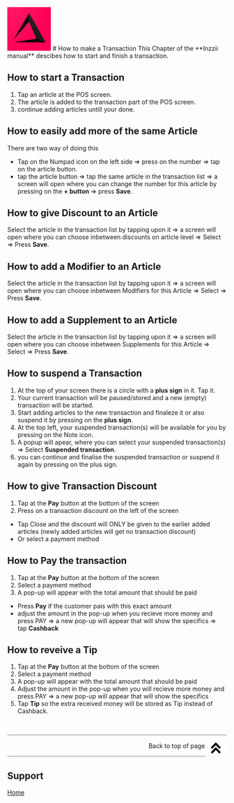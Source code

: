 <img src="../Assets/Pictures/play_store_512.png" alt="inzzii logo" width="100"/>
# How to make a Transaction
This Chapter of the **Inzzii manual** descibes how to start and finish a transaction.

## How to start a Transaction

1. Tap an article at the POS screen.
2. The article is added to the transaction part of the POS screen.
3. continue adding articles untill your done.

## How to easily add more of the same Article
There are two way of doing this
* Tap on the Numpad icon on the left side => press on the number => tap on the article button.
* tap the article button => tap the same article in the transaction list => a screen will open where you can change the number for this article by pressing on the **+ button** => press **Save**.

## How to give Discount to an Article
Select the article in the transaction list by tapping upon it => a screen will open where you can choose inbetween discounts on article level => Select => Press **Save**.

## How to add a Modifier to an Article
Select the article in the transaction list by tapping upon it => a screen will open where you can choose inbetween Modifiers for this Article => Select => Press **Save**.

## How to add a Supplement to an Article
Select the article in the transaction list by tapping upon it => a screen will open where you can choose inbetween Supplements for this Article => Select => Press **Save**.

## How to suspend a Transaction
1. At the top of your screen there is a circle with a **plus sign** in it. Tap it.
2. Your current transaction will be paused/stored and a new (empty) transaction will be started.
3. Start adding articles to the new transaction and finaleze it or also suspend it by pressing on the **plus sign**.
4. At the top left, your suspended transaction(s) will be available for you by pressing on the Note icon.
5. A popup will apear, where you can select your suspended transaction(s) => Select **Suspended transaction**. 
6. you can continue and finalise the suspended transaction or suspend it again by pressing on the plus sign.

## How to give Transaction Discount
1. Tap at the **Pay** button at the bottom of the screen
2. Press on a transaction discount on the left of the screen
* Tap Close and the discount will ONLY be given to the earlier added articles (newly added articles will get no transaction discount)
* Or select a payment method 

## How to Pay the transaction
1. Tap at the **Pay** button at the bottom of the screen
2. Select a payment method 
3. A pop-up will appear with the total amount that should be paid 
* Press **Pay** if the customer pais with this exact amount
* adjust the amount in the pop-up when you recieve more money and press PAY => a new pop-up will appear that will show the specifics => tap **Cashback**

## How to reveive a Tip
1. Tap at the **Pay** button at the bottom of the screen
2. Select a payment method 
3. A pop-up will appear with the total amount that should be paid 
4. Adjust the amount in the pop-up when you will recieve more money and press PAY => a new pop-up will appear that will show the specifics 
5. Tap **Tip** so the extra received money will be stored as Tip instead of Cashback.

<p><br></p>
<hr style="border-top: 3px solid #ccc; background: transparent;" >
<a href="#Top"><img src="../Assets/Pictures/Top.png" alt="Top" width="50" align="right" style="margin-bottom: 10px"/></a>
<p style="text-align: right;"> Back to top of page </p>
<hr style="border-top: 3px solid #ccc; background: transparent;" >


## Support
[Home](../index.md)